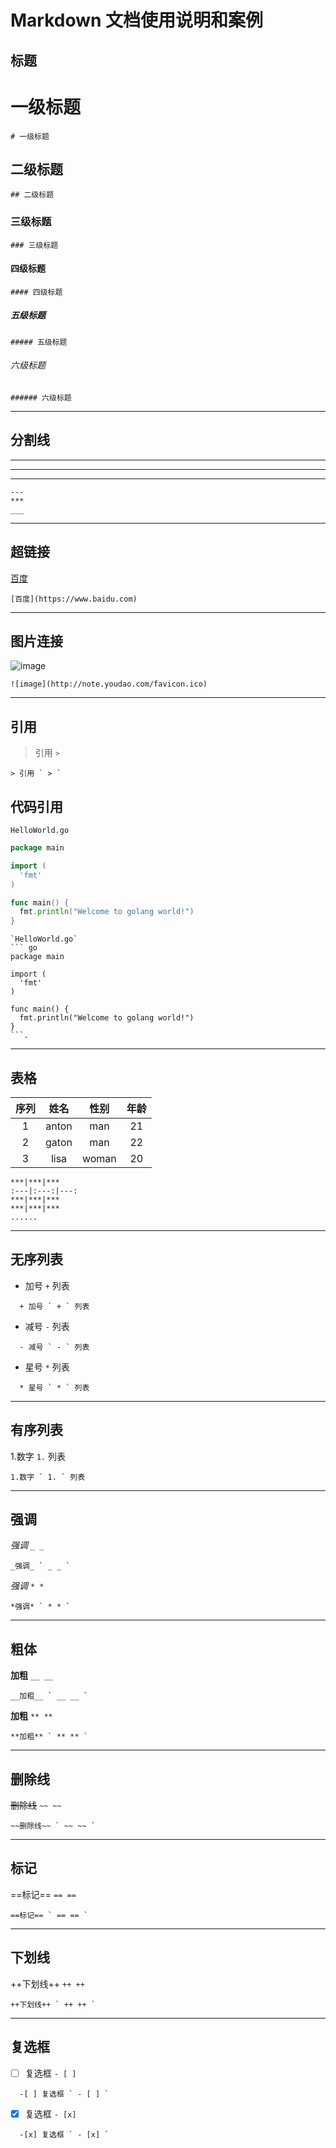 # Markdown 文档使用说明和案例

## 标题

# 一级标题

``` text
# 一级标题
```
## 二级标题

``` text
## 二级标题
```
### 三级标题

``` text
### 三级标题
```
#### 四级标题

``` text
#### 四级标题
```
##### 五级标题

``` text
##### 五级标题
```
###### 六级标题

``` text
###### 六级标题
```

---


## 分割线

---
***
___

``` text
---
***
___
```

---

## 超链接

[百度](https://www.baidu.com)

``` text
[百度](https://www.baidu.com)
```

---

## 图片连接

![image](http://note.youdao.com/favicon.ico)

``` text
![image](http://note.youdao.com/favicon.ico)
```

---

## 引用

> 引用 ` > `

``` text
> 引用 ` > `
```

## 代码引用

`HelloWorld.go`
``` go
package main

import (
  'fmt'
)

func main() {
  fmt.println("Welcome to golang world!")
}
```

``` text
`HelloWorld.go`
``` go
package main

import (
  'fmt'
)

func main() {
  fmt.println("Welcome to golang world!")
}
```.
```



---

## 表格

序列|姓名|性别|年龄
:---:|:---:|:---:|:---:
1|anton|man|21
2|gaton|man|22
3|lisa|woman|20

``` text
***|***|***
:---|:---:|---:
***|***|***
***|***|***
......
```

---

## 无序列表

+ 加号 ` + ` 列表

``` text
  + 加号 ` + ` 列表
```

- 减号 ` - ` 列表

``` text
  - 减号 ` - ` 列表
```

* 星号 ` * ` 列表

``` text
  * 星号 ` * ` 列表
```

---

## 有序列表

1.数字 ` 1. ` 列表

``` text
1.数字 ` 1. ` 列表
```

---

## 强调

_强调_ ` _ _ `

``` text
_强调_ ` _ _ `
```

*强调* ` * * `

``` text
*强调* ` * * `
```

---

## 粗体

__加粗__ ` __ __ `

``` text
__加粗__ ` __ __ `
```

**加粗** ` ** ** `

``` text
**加粗** ` ** ** `
```

---

## 删除线

~~删除线~~ ` ~~ ~~ `

``` text
~~删除线~~ ` ~~ ~~ `
```

---

## 标记

==标记== ` == == `

``` text
==标记== ` == == `
```

---

## 下划线

++下划线++ ` ++ ++ `

``` text
++下划线++ ` ++ ++ `
```

---

## 复选框

- [ ] 复选框 `- [ ] `

``` text
  -[ ] 复选框 ` - [ ] `
```

- [x] 复选框 ` - [x] `

``` text
  -[x] 复选框 ` - [x] `
```
